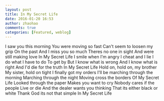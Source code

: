 ```yaml
---
layout: post
title: In My Secret Life
date: 2016-01-20 16:53
author: zhaohao
comments: true
categories: [Featured, weblog]
---
```

I saw you this morning
You were moving so fast
Can't seem to loosen my grip
On the past
And I miss you so much
Theres no one in sight
And were still making love
In My Secret Life
I smile when I'm angry
I cheat and I lie
I do what I have to do
To get by
But I know what is wrong
And I know what is right
And I'd die for the truth
In My Secret Life
Hold on, hold on, my brother
My sister, hold on tight
I finally got my orders
I'll be marching through the morning
Marching through the night
Moving cross the borders
Of My Secret Life
Looked through the paper
Makes you want to cry
Nobody cares if the people
Live or die
And the dealer wants you thinking
That its either black or white
Thank God its not that simple
In My Secret Life
